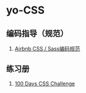 # yo-CSS

## 编码指导（规范）

1. [Airbnb CSS / Sass编码规范](https://github.com/NoName4Me/yo-CSS/issues/1)

## 练习册

1. [100 Days CSS Challenge](https://codepen.io/collection/XgmakG/)
